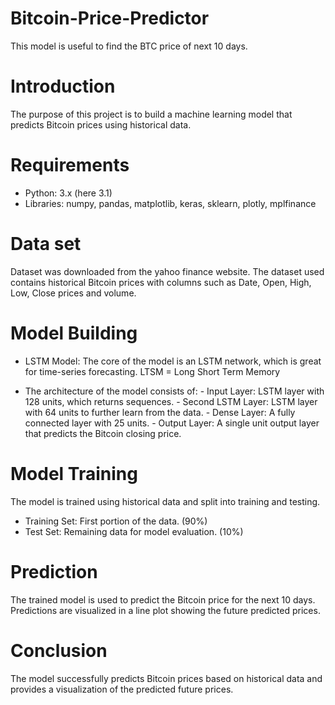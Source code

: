 # Bitcoin-Price-Predictor
This model is useful to find the BTC price of next 10 days. 

# Introduction
The purpose of this project is to build a machine learning model that predicts Bitcoin prices using historical data.

# Requirements
- Python: 3.x (here 3.1)
- Libraries: numpy, pandas, matplotlib, keras, sklearn, plotly, mplfinance

# Data set
Dataset was downloaded from the yahoo finance website.
The dataset used contains historical Bitcoin prices with columns such as Date, Open, High, Low, Close prices and volume.

# Model Building
- LSTM Model: The core of the model is an LSTM network, which is great for time-series forecasting.
  LTSM = Long Short Term Memory

- The architecture of the model consists of:
      - Input Layer: LSTM layer with 128 units, which returns sequences.
      - Second LSTM Layer: LSTM layer with 64 units to further learn from the data.
      - Dense Layer: A fully connected layer with 25 units.
      - Output Layer: A single unit output layer that predicts the Bitcoin closing price.

# Model Training
The model is trained using historical data and split into training and testing.
- Training Set: First portion of the data. (90%)
- Test Set: Remaining data for model evaluation. (10%)

# Prediction
The trained model is used to predict the Bitcoin price for the next 10 days.
Predictions are visualized in a line plot showing the future predicted prices.

# Conclusion
The model successfully predicts Bitcoin prices based on historical data and provides a visualization of the predicted future prices.
